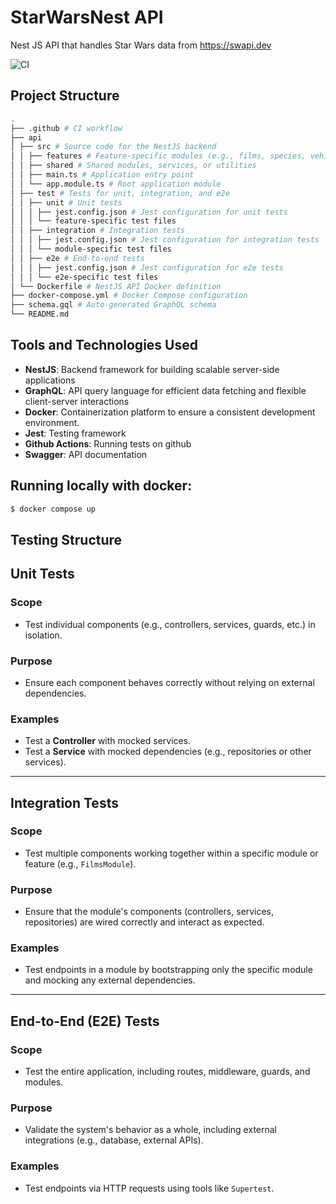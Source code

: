 # StarWarsNest API

Nest JS API that handles Star Wars data from https://swapi.dev

![CI](https://github.com/TomJan533/StarWarsNest/actions/workflows/ci.yml/badge.svg)


## Project Structure

```bash
.
├── .github # CI workflow
├── api
│ ├── src # Source code for the NestJS backend
│ │ ├── features # Feature-specific modules (e.g., films, species, vehicles)
│ │ ├── shared # Shared modules, services, or utilities
│ │ ├── main.ts # Application entry point
│ │ └── app.module.ts # Root application module
│ ├── test # Tests for unit, integration, and e2e
│ │ ├── unit # Unit tests
│ │ │ ├── jest.config.json # Jest configuration for unit tests
│ │ │ └── feature-specific test files
│ │ ├── integration # Integration tests
│ │ │ ├── jest.config.json # Jest configuration for integration tests
│ │ │ └── module-specific test files
│ │ ├── e2e # End-to-end tests
│ │ │ ├── jest.config.json # Jest configuration for e2e tests
│ │ │ └── e2e-specific test files
│ └── Dockerfile # NestJS API Docker definition
├── docker-compose.yml # Docker Compose configuration
├── schema.gql # Auto-generated GraphQL schema
└── README.md
```

## Tools and Technologies Used

- **NestJS**: Backend framework for building scalable server-side applications
- **GraphQL**: API query language for efficient data fetching and flexible client-server interactions
- **Docker**: Containerization platform to ensure a consistent development environment.
- **Jest**: Testing framework
- **Github Actions**: Running tests on github
- **Swagger**: API documentation


## Running locally with docker:

```bash
$ docker compose up
```

## Testing Structure

## Unit Tests

### Scope
- Test individual components (e.g., controllers, services, guards, etc.) in isolation.

### Purpose
- Ensure each component behaves correctly without relying on external dependencies.

### Examples
- Test a **Controller** with mocked services.
- Test a **Service** with mocked dependencies (e.g., repositories or other services).

---

## Integration Tests

### Scope
- Test multiple components working together within a specific module or feature (e.g., `FilmsModule`).

### Purpose
- Ensure that the module's components (controllers, services, repositories) are wired correctly and interact as expected.

### Examples
- Test endpoints in a module by bootstrapping only the specific module and mocking any external dependencies.

---

## End-to-End (E2E) Tests

### Scope
- Test the entire application, including routes, middleware, guards, and modules.

### Purpose
- Validate the system's behavior as a whole, including external integrations (e.g., database, external APIs).

### Examples
- Test endpoints via HTTP requests using tools like `Supertest`.
